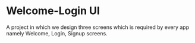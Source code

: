 # Welcome-Login UI

A project in which we design three screens which is required by every app namely Welcome, Login, Signup screens.
